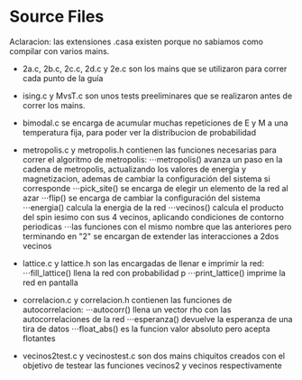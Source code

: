 # Source Files
Aclaracion: las extensiones .casa existen porque no sabiamos como compilar con varios mains.
* 2a.c, 2b.c, 2c.c, 2d.c y 2e.c son los mains que se utilizaron para correr cada punto de la guía
* ising.c y MvsT.c son unos tests preeliminares que se realizaron antes de correr los mains.
* bimodal.c se encarga de acumular muchas repeticiones de E y M a una temperatura fija, para poder ver la distribucion de probabilidad

* metropolis.c y metropolis.h contienen las funciones necesarias para correr el algoritmo de metropolis:
⋅⋅⋅metropolis() avanza un paso en la cadena de metropolis, actualizando los valores de energia y magnetizacion, ademas de cambiar la configuración del sistema si corresponde
⋅⋅⋅pick_site() se encarga de elegir un elemento de la red al azar
⋅⋅⋅flip() se encarga de cambiar la configuración del sistema
⋅⋅⋅energia() calcula la energia de la red
⋅⋅⋅vecinos() calcula el producto del spin iesimo con sus 4 vecinos, aplicando condiciones de contorno periodicas
⋅⋅⋅las funciones con el mismo nombre que las anteriores pero terminando en "2" se encargan de extender las interacciones a 2dos vecinos

* lattice.c y lattice.h son las encargadas de llenar e imprimir la red:
⋅⋅⋅fill_lattice() llena la red con probabilidad p
⋅⋅⋅print_lattice() imprime la red en pantalla

* correlacion.c y correlacion.h contienen las funciones de autocorrelacion:
⋅⋅⋅autocorr() llena un vector rho con las autocorrelaciones de la red
⋅⋅⋅esperanza() devuelve la esperanza de una tira de datos
⋅⋅⋅float_abs() es la funcion valor absoluto pero acepta flotantes

* vecinos2test.c y vecinostest.c son dos mains chiquitos creados con el objetivo de testear las funciones vecinos2 y vecinos respectivamente
